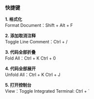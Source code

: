 ### 快捷键
**1. 格式化**  
Format Document：Shift + Alt + F  

**2. 添加取消注释**  
Toggle Line Comment：Ctrl + /  

**3. 代码全部折叠**  
Fold All：Ctrl + K Ctrl + 0  

**4. 代码全部展开**  
Unfold All：Ctrl + K Ctrl + J  

**5. 打开控制台**  
View：Toggle Integrated Terminal: Ctrl + ` 

